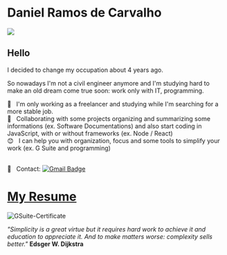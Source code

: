 # Daniel Ramos de Carvalho

<img width="auto" src="https://github.com/danielramosbh74/danielramosbh74.github.io/blob/master/images/charts.png?raw=true">

<!-- ![json-profile](https://github.com/danielramosbh74/danielramosbh74.github.io/blob/master/images/json-profile-image.png?raw=true)
[![Github Badge](https://img.shields.io/badge/-Github-000?style=flat-square&logo=Github&logoColor=white&link=https://github.com/danielramosbh74)](https://github.com/danielramosbh74)
[![Gmail Badge](https://img.shields.io/badge/-Gmail-c14438?style=flat-square&logo=Gmail&logoColor=white&link=mailto:danielramosbh74@gmail.com)](mailto:danielramosbh74@gmail.com) -->

<!-- [![Linkedin Badge](https://img.shields.io/badge/-LinkedIn-blue?style=flat-square&logo=Linkedin&logoColor=white&link=https://https://www.linkedin.com/in/xxxxx/)](https://www.linkedin.com/in/xxxxx/)
[![Twitter Badge](https://img.shields.io/badge/-Twitter-1ca0f1?style=flat-square&labelColor=1ca0f1&logo=twitter&logoColor=white&link=https://https://twitter.com/xxxxx)](https://twitter.com/xxxxx)
[![Instagram Badge](https://img.shields.io/badge/-Instagram-C13584?style=flat-quare&labelColor=C13584&logo=instagram&logoColor=white&link=https://https://www.instagram.com/xxxxx/)](https://www.instagram.com/xxxxx/)
[![Email Badge](https://img.shields.io/badge/-Email-3ABFE6?style=flat-square&logo=minutemailer&logoColor=white&link=mailto:xxxxx)](mailto:xxxxx) -->

## Hello
I decided to change my occupation about 4 years ago.

So nowadays I'm not a civil engineer anymore and I'm studying hard to make an old dream come true soon: work only with IT, programming.

:rocket:  &nbsp; I'm only working as a freelancer and studying while I'm searching for a more stable job.
<br/> :purple_heart: &nbsp; Collaborating with some projects organizing and summarizing some informations (ex. Software Documentations) and also start coding in JavaScript, with or without frameworks (ex. Node / React)
<br/> :blush: &nbsp; I can help you with organization, focus and some tools to simplify your work (ex. G Suite and programming)
<!-- <br/> :computer: &nbsp; My stack: ReactJS, Node.js, React Native & Typescript -->
<!-- <br/> 💬  &nbsp; About me: Love to listen music. -->
<br/> :email: &nbsp; Contact: <!-- [![Linkedin Badge](https://img.shields.io/badge/-ThiagoMarinho-blue?style=flat-square&logo=Linkedin&logoColor=white&link=https://www.linkedin.com/in/tgmarinho/)](https://www.linkedin.com/in/tgmarinho/) 
| --> 
[![Gmail Badge](https://img.shields.io/badge/-danielramosbh74@gmail.com-c14438?style=flat-square&logo=Gmail&logoColor=white&link=mailto:danielramosbh74@gmail.com)](mailto:danielramosbh74@gmail.com)

# [My Resume](https://docs.google.com/document/d/1S96gmuiGEplLz-ZoijuSvP4_5_fxKZrvGu5EtwekRXk/edit?usp=sharing)

![GSuite-Certificate](https://github.com/danielramosbh74/danielramosbh74.github.io/blob/master/images/Certificado-G-Suite-Administration.png?raw=true)

_"Simplicity is a great virtue but it requires hard work to achieve it and education to appreciate it. And to make matters worse: complexity sells better."_
**Edsger W. Dijkstra**
